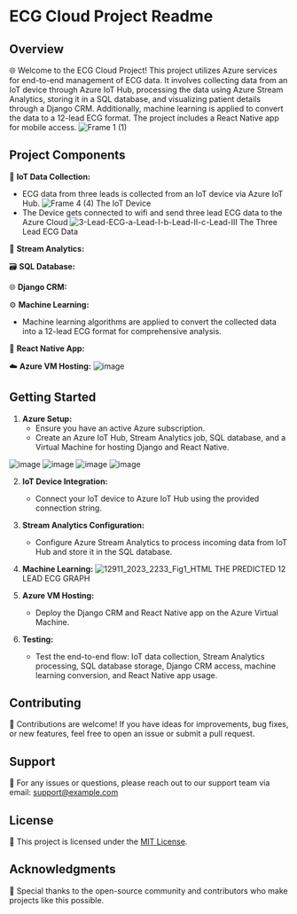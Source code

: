 # ECG Cloud Project Readme

## Overview

🌐 Welcome to the ECG Cloud Project! This project utilizes Azure services for end-to-end management of ECG data. It involves collecting data from an IoT device through Azure IoT Hub, processing the data using Azure Stream Analytics, storing it in a SQL database, and visualizing patient details through a Django CRM. Additionally, machine learning is applied to convert the data to a 12-lead ECG format. The project includes a React Native app for mobile access.
![Frame 1 (1)](https://github.com/dhritiman-dasgupta/ECG-ANALYSIS/assets/84367714/c89f0c00-556c-4abd-9894-76676cf86900)

## Project Components

🔧 **IoT Data Collection:**
   - ECG data from three leads is collected from an IoT device via Azure IoT Hub.
   ![Frame 4 (4)](https://github.com/dhritiman-dasgupta/ECG-ANALYSIS/assets/84367714/643d09c8-ee3c-493c-8022-78cde130505c)
   The IoT Device
   - The Device gets connected to wifi and send three lead ECG data to the Azure Cloud
   ![3-Lead-ECG-a-Lead-I-b-Lead-II-c-Lead-III](https://github.com/dhritiman-dasgupta/ECG-ANALYSIS/assets/84367714/df56225f-707e-4615-b042-3da58a262da6)
   The Three Lead ECG Data

🌊 **Stream Analytics:**

🗃️ **SQL Database:**

🌐 **Django CRM:**

⚙️ **Machine Learning:**
   - Machine learning algorithms are applied to convert the collected data into a 12-lead ECG format for comprehensive analysis.

📱 **React Native App:**

☁️ **Azure VM Hosting:**
![image](https://github.com/dhritiman-dasgupta/ECG-ANALYSIS/assets/84367714/0c7e7866-1637-499e-95bc-4dd533d2e921)

   


## Getting Started

1. **Azure Setup:**
   - Ensure you have an active Azure subscription.
   - Create an Azure IoT Hub, Stream Analytics job, SQL database, and a Virtual Machine for hosting Django and React Native.
   
![image](https://github.com/dhritiman-dasgupta/ECG-ANALYSIS/assets/84367714/83ee9900-1f9d-4825-98c2-7e3a66dfe330)
![image](https://github.com/dhritiman-dasgupta/ECG-ANALYSIS/assets/84367714/f1f53ba1-d565-4fcf-98b8-55ce9ae5b196)
![image](https://github.com/dhritiman-dasgupta/ECG-ANALYSIS/assets/84367714/81e3db10-d347-43e0-9c42-ad60a1836836)
![image](https://github.com/dhritiman-dasgupta/ECG-ANALYSIS/assets/84367714/3d28ac4d-7b5d-4016-845d-b20e4b50edbc)





2. **IoT Device Integration:**
   - Connect your IoT device to Azure IoT Hub using the provided connection string.

3. **Stream Analytics Configuration:**
   - Configure Azure Stream Analytics to process incoming data from IoT Hub and store it in the SQL database.

5. **Machine Learning:**
   ![12911_2023_2233_Fig1_HTML](https://github.com/dhritiman-dasgupta/ECG-ANALYSIS/assets/84367714/f90a11a5-6914-41f0-965d-6bd612d403fc)
   THE PREDICTED 12 LEAD ECG GRAPH   

7. **Azure VM Hosting:**
   - Deploy the Django CRM and React Native app on the Azure Virtual Machine.

8. **Testing:**
   - Test the end-to-end flow: IoT data collection, Stream Analytics processing, SQL database storage, Django CRM access, machine learning conversion, and React Native app usage.

## Contributing

🚀 Contributions are welcome! If you have ideas for improvements, bug fixes, or new features, feel free to open an issue or submit a pull request.

## Support

📧 For any issues or questions, please reach out to our support team via email: support@example.com

## License

📄 This project is licensed under the [MIT License](LICENSE.md).

## Acknowledgments

🙏 Special thanks to the open-source community and contributors who make projects like this possible.
